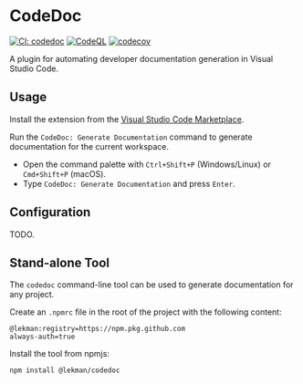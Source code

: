 # CodeDoc

[![CI: codedoc](https://github.com/lekman/codedoc/actions/workflows/ci.lib.yml/badge.svg)](https://github.com/lekman/codedoc/actions/workflows/ci.lib.yml)
[![CodeQL](https://github.com/lekman/codedoc/actions/workflows/github-code-scanning/codeql/badge.svg)](https://github.com/lekman/codedoc/actions/workflows/github-code-scanning/codeql)
[![codecov](https://codecov.io/gh/lekman/codedoc/graph/badge.svg?token=6QM9WGSIFF)](https://codecov.io/gh/lekman/codedoc)

A plugin for automating developer documentation generation in Visual Studio Code.

## Usage

Install the extension from the [Visual Studio Code Marketplace](https://marketplace.visualstudio.com/items?itemName=lekman.codedoc).

Run the `CodeDoc: Generate Documentation` command to generate documentation for the current workspace.

- Open the command palette with `Ctrl+Shift+P` (Windows/Linux) or `Cmd+Shift+P` (macOS).
- Type `CodeDoc: Generate Documentation` and press `Enter`.

## Configuration

TODO.

## Stand-alone Tool

The `codedoc` command-line tool can be used to generate documentation for any project.

Create an `.npmrc` file in the root of the project with the following content:

```plaintext
@lekman:registry=https://npm.pkg.github.com
always-auth=true
```

Install the tool from npmjs:

```bash
npm install @lekman/codedoc
```
